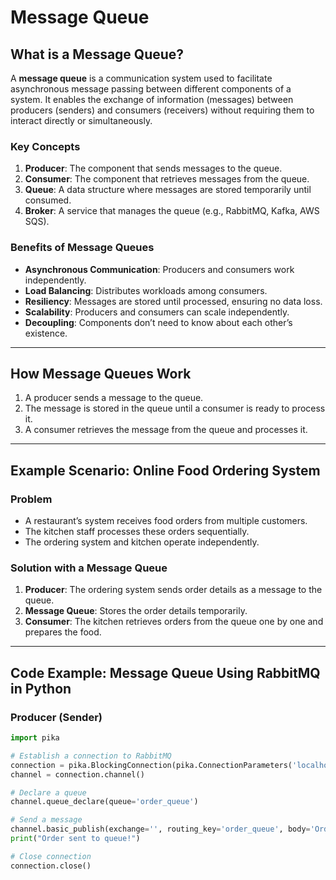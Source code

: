
# Message Queue

## What is a Message Queue?
A **message queue** is a communication system used to facilitate asynchronous message passing between different components of a system. It enables the exchange of information (messages) between producers (senders) and consumers (receivers) without requiring them to interact directly or simultaneously.

### Key Concepts
1. **Producer**: The component that sends messages to the queue.
2. **Consumer**: The component that retrieves messages from the queue.
3. **Queue**: A data structure where messages are stored temporarily until consumed.
4. **Broker**: A service that manages the queue (e.g., RabbitMQ, Kafka, AWS SQS).

### Benefits of Message Queues
- **Asynchronous Communication**: Producers and consumers work independently.
- **Load Balancing**: Distributes workloads among consumers.
- **Resiliency**: Messages are stored until processed, ensuring no data loss.
- **Scalability**: Producers and consumers can scale independently.
- **Decoupling**: Components don’t need to know about each other’s existence.

---

## How Message Queues Work
1. A producer sends a message to the queue.
2. The message is stored in the queue until a consumer is ready to process it.
3. A consumer retrieves the message from the queue and processes it.

---

## Example Scenario: Online Food Ordering System
### Problem
- A restaurant’s system receives food orders from multiple customers.
- The kitchen staff processes these orders sequentially.
- The ordering system and kitchen operate independently.

### Solution with a Message Queue
1. **Producer**: The ordering system sends order details as a message to the queue.
2. **Message Queue**: Stores the order details temporarily.
3. **Consumer**: The kitchen retrieves orders from the queue one by one and prepares the food.

---

## Code Example: Message Queue Using RabbitMQ in Python

### Producer (Sender)
```python
import pika

# Establish a connection to RabbitMQ
connection = pika.BlockingConnection(pika.ConnectionParameters('localhost'))
channel = connection.channel()

# Declare a queue
channel.queue_declare(queue='order_queue')

# Send a message
channel.basic_publish(exchange='', routing_key='order_queue', body='Order #1: Pizza')
print("Order sent to queue!")

# Close connection
connection.close() 
